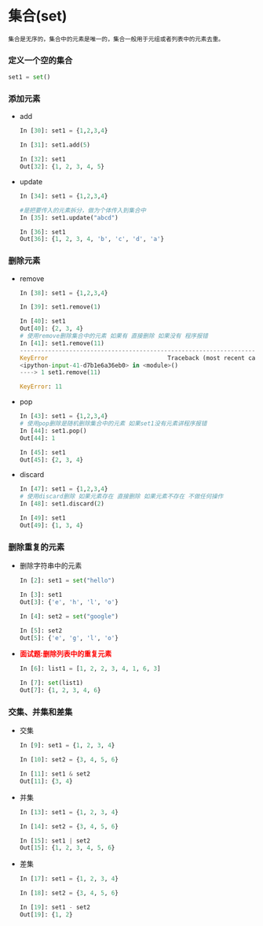 # 集合(set)

```
集合是无序的，集合中的元素是唯一的，集合一般用于元组或者列表中的元素去重。
```

### 定义一个空的集合
```python
set1 = set()
```

### 添加元素
- add

  ```python
  In [30]: set1 = {1,2,3,4}

  In [31]: set1.add(5)

  In [32]: set1
  Out[32]: {1, 2, 3, 4, 5}
  ```
- update

  ```python
  In [34]: set1 = {1,2,3,4}

  #是把要传入的元素拆分，做为个体传入到集合中
  In [35]: set1.update("abcd")

  In [36]: set1
  Out[36]: {1, 2, 3, 4, 'b', 'c', 'd', 'a'}
  ```

### 删除元素

- remove

  ```python
  In [38]: set1 = {1,2,3,4}

  In [39]: set1.remove(1)

  In [40]: set1
  Out[40]: {2, 3, 4}
  # 使用remove删除集合中的元素 如果有 直接删除 如果没有 程序报错
  In [41]: set1.remove(11)
  ---------------------------------------------------------------------------
  KeyError                                  Traceback (most recent call last)
  <ipython-input-41-d7b1e6a36eb0> in <module>()
  ----> 1 set1.remove(11)

  KeyError: 11
  ```

- pop

  ```python
  In [43]: set1 = {1,2,3,4}
  # 使用pop删除是随机删除集合中的元素 如果set1没有元素讲程序报错
  In [44]: set1.pop()
  Out[44]: 1

  In [45]: set1
  Out[45]: {2, 3, 4}
  ```
- discard

  ```python
  In [47]: set1 = {1,2,3,4}
  # 使用discard删除 如果元素存在 直接删除 如果元素不存在 不做任何操作
  In [48]: set1.discard(2)

  In [49]: set1
  Out[49]: {1, 3, 4}

  ```

### 删除重复的元素

- 删除字符串中的元素

  ```python
  In [2]: set1 = set("hello")

  In [3]: set1
  Out[3]: {'e', 'h', 'l', 'o'}

  In [4]: set2 = set("google")

  In [5]: set2
  Out[5]: {'e', 'g', 'l', 'o'}
  ```

- <font color='red'><b>面试题:删除列表中的重复元素</b></font>

  ```python
  In [6]: list1 = [1, 2, 2, 3, 4, 1, 6, 3]

  In [7]: set(list1)
  Out[7]: {1, 2, 3, 4, 6}
  ```

### 交集、并集和差集

- 交集

  ```python
  In [9]: set1 = {1, 2, 3, 4}

  In [10]: set2 = {3, 4, 5, 6}

  In [11]: set1 & set2
  Out[11]: {3, 4}
  ```
- 并集

  ```python
  In [13]: set1 = {1, 2, 3, 4}

  In [14]: set2 = {3, 4, 5, 6}

  In [15]: set1 | set2
  Out[15]: {1, 2, 3, 4, 5, 6}
  ```
- 差集

  ```python
  In [17]: set1 = {1, 2, 3, 4}

  In [18]: set2 = {3, 4, 5, 6}

  In [19]: set1 - set2
  Out[19]: {1, 2}
  ```
